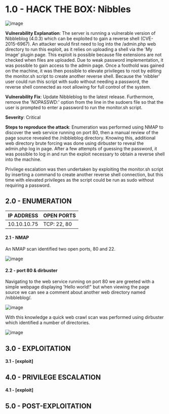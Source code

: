 # 1.0 - HACK THE BOX: Nibbles

![image](https://github.com/Gladoodles/hackthebox_machines/assets/96867367/dbf56053-9b4f-4533-b8d2-477efeece094)

**Vulnerability Explanation**: The server is running a vulnerable version of Nibbleblog (4.0.3) which can be exploited to gain a reverse shell (CVE-2015-6967). An attacker would first need to log into the /admin.php web directory to run this exploit, as it relies on uploading a shell via the 'My Image' plugin page. This exploit is possible because file extensions are not checked when files are uploaded. Due to weak password implementation, it was possible to gain access to the admin page. Once a foothold was gained on the machine, it was then possible to elevate privileges to root by editing the monitor.sh script to create another reverse shell. Because the 'nibbler' user could run this script with sudo without needing a password, the reverse shell connected as root allowing for full control of the system. 

**Vulnerability Fix**: Update Nibbleblog to the latest release. Furthermore, remove the 'NOPASSWD:' option from the line in the sudoers file so that the user is prompted to enter a password to run the monitor.sh script. 

**Severity**: Critical

**Steps to reproduce the attack**: Enumeration was performed using NMAP to discover the web service running on port 80, then a manual review of the page source revealed the /nibbleblog directory. Knowing this, additional web directory brute forcing was done using dirbuster to reveal the admin.php log in page. After a few attempts of guessing the password, it was possible to log in and run the exploit necessary to obtain a reverse shell into the machine. 

Privilege escalation was then undertaken by exploiting the monitor.sh script by inserting a command to create another reverse shell connection, but this time with elevated privileges as the script could be run as sudo without requiring a password.

## 2.0 - ENUMERATION
| **IP ADDRESS** | **OPEN PORTS** |
|----------|--------------------|
| 10.10.10.75 | TCP: 22, 80 |

#### **2.1 - NMAP**

An NMAP scan identified two open ports, 80 and 22.

![image](https://github.com/Gladoodles/hackthebox_machines/assets/96867367/59b1870c-4ab8-427e-81b9-57909c95529f)

#### **2.2 - port 80 & dirbuster**

Navigating to the web service running on port 80 we are greeted with a simple webpage displaying 'Hello world!" but when viewing the page source we can see a comment about another web directory named /nibbleblog/. 

![image](https://github.com/Gladoodles/hackthebox_machines/assets/96867367/671c20b7-8aa4-4f78-a3ba-85cea23733a6)

With this knowledge a quick web crawl scan was performed using dirbuster which identified a number of directories.

![image](https://github.com/Gladoodles/hackthebox_machines/assets/96867367/38ba6028-0149-4a9f-9910-1c3ca6a0c7fe)

## 3.0 - EXPLOITATION

#### **3.1 - [exploit]**

## 4.0 - PRIVILEGE ESCALATION 

#### **4.1 - [exploit]**

## 5.0 - POST-EXPLOITATION 
